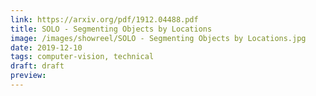 ```yaml
---
link: https://arxiv.org/pdf/1912.04488.pdf
title: SOLO - Segmenting Objects by Locations
image: /images/showreel/SOLO - Segmenting Objects by Locations.jpg
date: 2019-12-10
tags: computer-vision, technical
draft: draft
preview:
---
```



